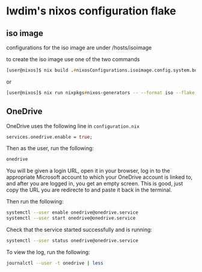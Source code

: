 # lwdim's nixos configuration flake

## iso image

configurations for the iso image are under /hosts/isoimage

to create the iso image use one of the two commands

```zsh
[user@nixos]$ nix build .#nixosConfigurations.isoimage.config.system.build.isoImage
```
or
```zsh
[user@nixos]$ nix run nixpkgs#nixos-generators -- --format iso --flake /etc/nixos#isoimage -o result
```

## OneDrive

OneDrive uses the following line in `configuration.nix`
```nix
services.onedrive.enable = true;
```
Then as the user, run the following:
```zsh
onedrive
```
You will be given a login URL, open it in your browser, log in to the appropriate Microsoft account to which your OneDrive account is linked to, and after you are logged in, you get an empty screen. This is good, just copy the URL you are redirecte to and paste it back in the terminal.

Then run the following:
```zsh
systemctl --user enable onedrive@onedrive.service
systemctl --user start onedrive@onedrive.service
```
Check that the service started successfully and is running:
```zsh
systemctl --user status onedrive@onedrive.service
```
To view the log, run the following: 
```zsh
journalctl --user -t onedrive | less
```
